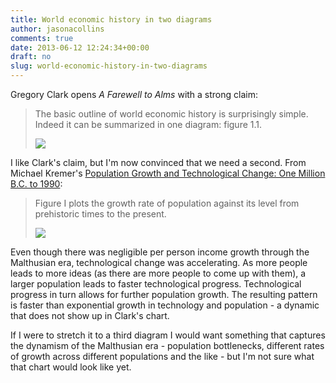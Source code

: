 ```yaml
---
title: World economic history in two diagrams
author: jasonacollins
comments: true
date: 2013-06-12 12:24:34+00:00
draft: no
slug: world-economic-history-in-two-diagrams
---
```


Gregory Clark opens *A Farewell to Alms* with a strong claim:

>The basic outline of world economic history is surprisingly simple. Indeed it can be summarized in one diagram: figure 1.1.
>
>![](/img/clark-2007-figure-1-1.jpg)

I like Clark's claim, but I'm now convinced that we need a second. From Michael Kremer's [Population Growth and Technological Change: One Million B.C. to 1990](https://www.jasoncollins.blog/more-people-more-ideas-in-the-long-run/):

>Figure I plots the growth rate of population against its level from prehistoric times to the present.
>
>![](/img/kremer-1993-population-growth.png)

Even though there was negligible per person income growth through the Malthusian era, technological change was accelerating. As more people leads to more ideas (as there are more people to come up with them), a larger population leads to faster technological progress. Technological progress in turn allows for further population growth. The resulting pattern is faster than exponential growth in technology and population - a dynamic that does not show up in Clark's chart.

If I were to stretch it to a third diagram I would want something that captures the dynamism of the Malthusian era - population bottlenecks, different rates of growth across different populations and the like - but I'm not sure what that chart would look like yet.
